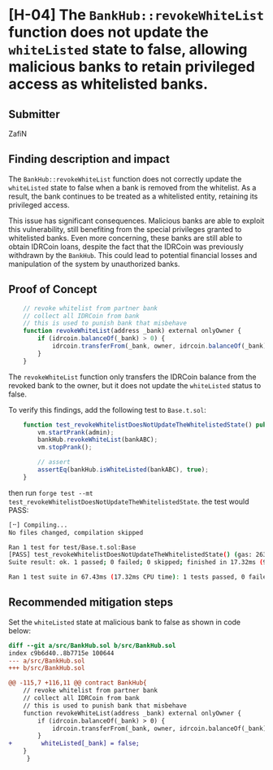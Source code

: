 # [H-04] The `BankHub::revokeWhiteList` function does not update the `whiteListed` state to false, allowing malicious banks to retain privileged access as whitelisted banks.

## Submitter

ZafiN

## Finding description and impact

The `BankHub::revokeWhiteList` function does not correctly update the `whiteListed` state to false when a bank is removed from the whitelist. As a result, the bank continues to be treated as a whitelisted entity, retaining its privileged access.

This issue has significant consequences. Malicious banks are able to exploit this vulnerability, still benefiting from the special privileges granted to whitelisted banks. Even more concerning, these banks are still able to obtain IDRCoin loans, despite the fact that the IDRCoin was previously withdrawn by the `BankHub`. This could lead to potential financial losses and manipulation of the system by unauthorized banks.

## Proof of Concept


```js
    // revoke whitelist from partner bank
    // collect all IDRCoin from bank
    // this is used to punish bank that misbehave
    function revokeWhiteList(address _bank) external onlyOwner {
        if (idrcoin.balanceOf(_bank) > 0) {
            idrcoin.transferFrom(_bank, owner, idrcoin.balanceOf(_bank));
        }
    }
```

The `revokeWhiteList` function only transfers the IDRCoin balance from the revoked bank to the owner, but it does not update the `whiteListed` status to false.

To verify this findings, add the following test to `Base.t.sol`:

```js
    function test_revokeWhitelistDoesNotUpdateTheWhitelistedState() public {
        vm.startPrank(admin);
        bankHub.revokeWhiteList(bankABC);
        vm.stopPrank();

        // assert
        assertEq(bankHub.isWhiteListed(bankABC), true);
    }
```

then run `forge test --mt test_revokeWhitelistDoesNotUpdateTheWhitelistedState`. the test would PASS:

```bash
[⠒] Compiling...
No files changed, compilation skipped

Ran 1 test for test/Base.t.sol:Base
[PASS] test_revokeWhitelistDoesNotUpdateTheWhitelistedState() (gas: 26363)
Suite result: ok. 1 passed; 0 failed; 0 skipped; finished in 17.32ms (9.55ms CPU time)

Ran 1 test suite in 67.43ms (17.32ms CPU time): 1 tests passed, 0 failed, 0 skipped (1 total tests)
```

## Recommended mitigation steps

Set the `whiteListed` state at malicious bank to false as shown in code below:

```diff
diff --git a/src/BankHub.sol b/src/BankHub.sol
index c9b6d40..8b7715e 100644
--- a/src/BankHub.sol
+++ b/src/BankHub.sol

@@ -115,7 +116,11 @@ contract BankHub{
    // revoke whitelist from partner bank
    // collect all IDRCoin from bank
    // this is used to punish bank that misbehave
    function revokeWhiteList(address _bank) external onlyOwner {
        if (idrcoin.balanceOf(_bank) > 0) {
            idrcoin.transferFrom(_bank, owner, idrcoin.balanceOf(_bank));
        }
+        whiteListed[_bank] = false;
    }
     }

```
